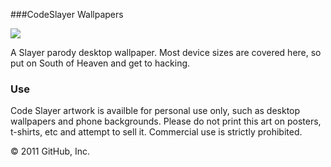 ###CodeSlayer Wallpapers

![](https://raw.githubusercontent.com/jasoncostello/code-slayer/master/codeslayer_2560x1440.png)

A Slayer parody desktop wallpaper. Most device sizes are covered here, so put on South of Heaven and get to hacking.  

### Use

Code Slayer artwork is availble for personal use only, such as desktop wallpapers and phone backgrounds. Please do not print this art on posters, t-shirts, etc and attempt to sell it. Commercial use is strictly prohibited. 

© 2011 GitHub, Inc.
